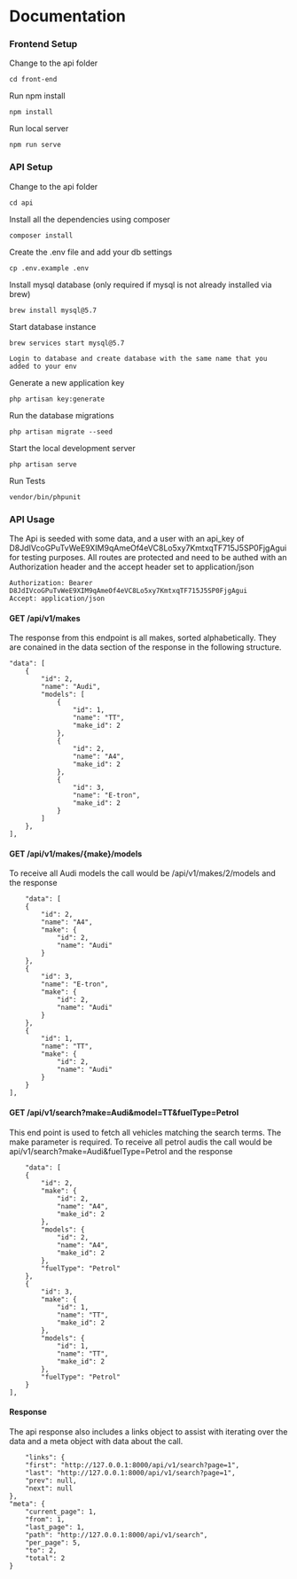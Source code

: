 # Documentation  

### Frontend Setup

Change to the api folder

    cd front-end

Run npm install

    npm install

Run local server

    npm run serve

### API Setup

Change to the api folder

    cd api

Install all the dependencies using composer

    composer install

Create the .env file and add your db settings

    cp .env.example .env
    
Install mysql database (only required if mysql is not already installed via brew)

    brew install mysql@5.7
    
Start database instance
    
    brew services start mysql@5.7
    
    Login to database and create database with the same name that you added to your env

Generate a new application key

    php artisan key:generate

Run the database migrations

    php artisan migrate --seed

Start the local development server

    php artisan serve

Run Tests

    vendor/bin/phpunit
    
### API Usage

The Api is seeded with some data, and a user with an api_key of D8JdIVcoGPuTvWeE9XIM9qAmeOf4eVC8Lo5xy7KmtxqTF715J5SP0FjgAgui for testing purposes. All routes are protected and need to be authed with an Authorization header and the accept header set to application/json

    Authorization: Bearer D8JdIVcoGPuTvWeE9XIM9qAmeOf4eVC8Lo5xy7KmtxqTF715J5SP0FjgAgui
    Accept: application/json

#### GET /api/v1/makes

The response from this endpoint is all makes, sorted alphabetically. They are conained in the data section of the response in the following structure.

    "data": [
        {
            "id": 2,
            "name": "Audi",
            "models": [
                {
                    "id": 1,
                    "name": "TT",
                    "make_id": 2
                },
                {
                    "id": 2,
                    "name": "A4",
                    "make_id": 2
                },
                {
                    "id": 3,
                    "name": "E-tron",
                    "make_id": 2
                }
            ]
        },
    ],


#### GET /api/v1/makes/{make}/models

To receive all Audi models the call would be /api/v1/makes/2/models and the response

        "data": [
        {
            "id": 2,
            "name": "A4",
            "make": {
                "id": 2,
                "name": "Audi"
            }
        },
        {
            "id": 3,
            "name": "E-tron",
            "make": {
                "id": 2,
                "name": "Audi"
            }
        },
        {
            "id": 1,
            "name": "TT",
            "make": {
                "id": 2,
                "name": "Audi"
            }
        }
    ],

#### GET /api/v1/search?make=Audi&model=TT&fuelType=Petrol

This end point is used to fetch all vehicles matching the search terms. The make parameter is required. To receive all petrol audis the call would be api/v1/search?make=Audi&fuelType=Petrol and the response

        "data": [
        {
            "id": 2,
            "make": {
                "id": 2,
                "name": "A4",
                "make_id": 2
            },
            "models": {
                "id": 2,
                "name": "A4",
                "make_id": 2
            },
            "fuelType": "Petrol"
        },
        {
            "id": 3,
            "make": {
                "id": 1,
                "name": "TT",
                "make_id": 2
            },
            "models": {
                "id": 1,
                "name": "TT",
                "make_id": 2
            },
            "fuelType": "Petrol"
        }
    ],


#### Response 

The api response also includes a links object to assist with iterating over the data and a meta object with data about the call.

        "links": {
        "first": "http://127.0.0.1:8000/api/v1/search?page=1",
        "last": "http://127.0.0.1:8000/api/v1/search?page=1",
        "prev": null,
        "next": null
    },
    "meta": {
        "current_page": 1,
        "from": 1,
        "last_page": 1,
        "path": "http://127.0.0.1:8000/api/v1/search",
        "per_page": 5,
        "to": 2,
        "total": 2
    }
